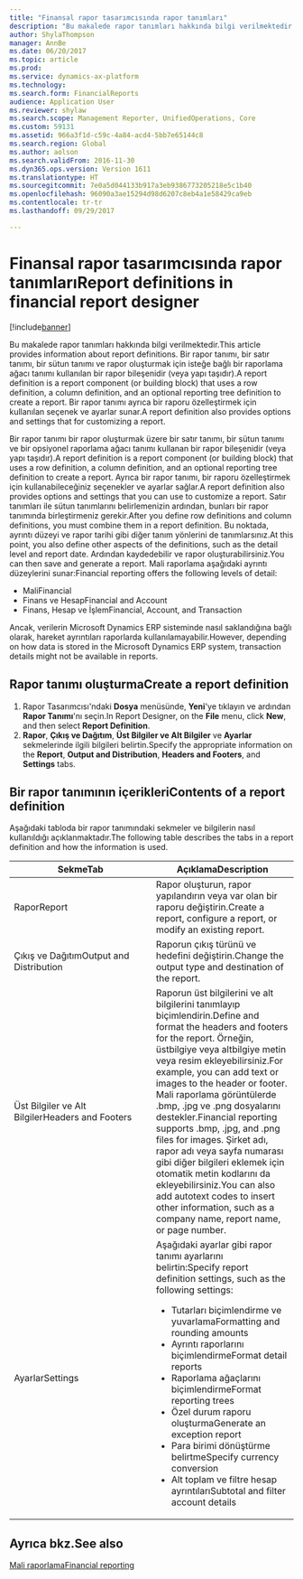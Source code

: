 ```yaml
---
title: "Finansal rapor tasarımcısında rapor tanımları"
description: "Bu makalede rapor tanımları hakkında bilgi verilmektedir. Bir rapor tanımı, bir satır tanımı, bir sütun tanımı ve rapor oluşturmak için isteğe bağlı bir raporlama ağacı tanımı kullanılan bir rapor bileşenidir (veya yapı taşıdır). Bir rapor tanımı ayrıca bir raporu özelleştirmek için kullanılan seçenek ve ayarlar sunar."
author: ShylaThompson
manager: AnnBe
ms.date: 06/20/2017
ms.topic: article
ms.prod: 
ms.service: dynamics-ax-platform
ms.technology: 
ms.search.form: FinancialReports
audience: Application User
ms.reviewer: shylaw
ms.search.scope: Management Reporter, UnifiedOperations, Core
ms.custom: 59131
ms.assetid: 966a3f1d-c59c-4a84-acd4-5bb7e65144c8
ms.search.region: Global
ms.author: aolson
ms.search.validFrom: 2016-11-30
ms.dyn365.ops.version: Version 1611
ms.translationtype: HT
ms.sourcegitcommit: 7e0a5d044133b917a3eb9386773205218e5c1b40
ms.openlocfilehash: 96090a3ae15294d98d6207c8eb4a1e58429ca9eb
ms.contentlocale: tr-tr
ms.lasthandoff: 09/29/2017

---
```


# <a name="report-definitions-in-financial-report-designer"></a><span data-ttu-id="7a0d9-105">Finansal rapor tasarımcısında rapor tanımları</span><span class="sxs-lookup"><span data-stu-id="7a0d9-105">Report definitions in financial report designer</span></span>

[!include[banner](../includes/banner.md)]


<span data-ttu-id="7a0d9-106">Bu makalede rapor tanımları hakkında bilgi verilmektedir.</span><span class="sxs-lookup"><span data-stu-id="7a0d9-106">This article provides information about report definitions.</span></span> <span data-ttu-id="7a0d9-107">Bir rapor tanımı, bir satır tanımı, bir sütun tanımı ve rapor oluşturmak için isteğe bağlı bir raporlama ağacı tanımı kullanılan bir rapor bileşenidir (veya yapı taşıdır).</span><span class="sxs-lookup"><span data-stu-id="7a0d9-107">A report definition is a report component (or building block) that uses a row definition, a column definition, and an optional reporting tree definition to create a report.</span></span> <span data-ttu-id="7a0d9-108">Bir rapor tanımı ayrıca bir raporu özelleştirmek için kullanılan seçenek ve ayarlar sunar.</span><span class="sxs-lookup"><span data-stu-id="7a0d9-108">A report definition also provides options and settings that for customizing a report.</span></span> 

<span data-ttu-id="7a0d9-109">Bir rapor tanımı bir rapor oluşturmak üzere bir satır tanımı, bir sütun tanımı ve bir opsiyonel raporlama ağacı tanımı kullanan bir rapor bileşenidir (veya yapı taşıdır).</span><span class="sxs-lookup"><span data-stu-id="7a0d9-109">A report definition is a report component (or building block) that uses a row definition, a column definition, and an optional reporting tree definition to create a report.</span></span> <span data-ttu-id="7a0d9-110">Ayrıca bir rapor tanımı, bir raporu özelleştirmek için kullanabileceğiniz seçenekler ve ayarlar sağlar.</span><span class="sxs-lookup"><span data-stu-id="7a0d9-110">A report definition also provides options and settings that you can use to customize a report.</span></span> <span data-ttu-id="7a0d9-111">Satır tanımları ile sütun tanımlarını belirlemenizin ardından, bunları bir rapor tanımında birleştirmeniz gerekir.</span><span class="sxs-lookup"><span data-stu-id="7a0d9-111">After you define row definitions and column definitions, you must combine them in a report definition.</span></span> <span data-ttu-id="7a0d9-112">Bu noktada, ayrıntı düzeyi ve rapor tarihi gibi diğer tanım yönlerini de tanımlarsınız.</span><span class="sxs-lookup"><span data-stu-id="7a0d9-112">At this point, you also define other aspects of the definitions, such as the detail level and report date.</span></span> <span data-ttu-id="7a0d9-113">Ardından kaydedebilir ve rapor oluşturabilirsiniz.</span><span class="sxs-lookup"><span data-stu-id="7a0d9-113">You can then save and generate a report.</span></span> <span data-ttu-id="7a0d9-114">Mali raporlama aşağıdaki ayrıntı düzeylerini sunar:</span><span class="sxs-lookup"><span data-stu-id="7a0d9-114">Financial reporting offers the following levels of detail:</span></span>

-   <span data-ttu-id="7a0d9-115">Mali</span><span class="sxs-lookup"><span data-stu-id="7a0d9-115">Financial</span></span>
-   <span data-ttu-id="7a0d9-116">Finans ve Hesap</span><span class="sxs-lookup"><span data-stu-id="7a0d9-116">Financial and Account</span></span>
-   <span data-ttu-id="7a0d9-117">Finans, Hesap ve İşlem</span><span class="sxs-lookup"><span data-stu-id="7a0d9-117">Financial, Account, and Transaction</span></span>

<span data-ttu-id="7a0d9-118">Ancak, verilerin Microsoft Dynamics ERP sisteminde nasıl saklandığına bağlı olarak, hareket ayrıntıları raporlarda kullanılamayabilir.</span><span class="sxs-lookup"><span data-stu-id="7a0d9-118">However, depending on how data is stored in the Microsoft Dynamics ERP system, transaction details might not be available in reports.</span></span>

## <a name="create-a-report-definition"></a><span data-ttu-id="7a0d9-119">Rapor tanımı oluşturma</span><span class="sxs-lookup"><span data-stu-id="7a0d9-119">Create a report definition</span></span>
1.  <span data-ttu-id="7a0d9-120">Rapor Tasarımcısı'ndaki **Dosya** menüsünde, **Yeni**'ye tıklayın ve ardından **Rapor Tanımı**'nı seçin.</span><span class="sxs-lookup"><span data-stu-id="7a0d9-120">In Report Designer, on the **File** menu, click **New**, and then select **Report Definition**.</span></span>
2.  <span data-ttu-id="7a0d9-121">**Rapor**, **Çıkış ve Dağıtım**, **Üst Bilgiler ve Alt Bilgiler** ve **Ayarlar** sekmelerinde ilgili bilgileri belirtin.</span><span class="sxs-lookup"><span data-stu-id="7a0d9-121">Specify the appropriate information on the **Report**, **Output and Distribution**, **Headers and Footers**, and **Settings** tabs.</span></span>

## <a name="contents-of-a-report-definition"></a><span data-ttu-id="7a0d9-122">Bir rapor tanımının içerikleri</span><span class="sxs-lookup"><span data-stu-id="7a0d9-122">Contents of a report definition</span></span>
<span data-ttu-id="7a0d9-123">Aşağıdaki tabloda bir rapor tanımındaki sekmeler ve bilgilerin nasıl kullanıldığı açıklanmaktadır.</span><span class="sxs-lookup"><span data-stu-id="7a0d9-123">The following table describes the tabs in a report definition and how the information is used.</span></span>

<table>
<colgroup>
<col width="50%" />
<col width="50%" />
</colgroup>
<thead>
<tr class="header">
<th><span data-ttu-id="7a0d9-124">Sekme</span><span class="sxs-lookup"><span data-stu-id="7a0d9-124">Tab</span></span></th>
<th><span data-ttu-id="7a0d9-125">Açıklama</span><span class="sxs-lookup"><span data-stu-id="7a0d9-125">Description</span></span></th>
</tr>
</thead>
<tbody>
<tr class="odd">
<td><span data-ttu-id="7a0d9-126">Rapor</span><span class="sxs-lookup"><span data-stu-id="7a0d9-126">Report</span></span></td>
<td><span data-ttu-id="7a0d9-127">Rapor oluşturun, rapor yapılandırın veya var olan bir raporu değiştirin.</span><span class="sxs-lookup"><span data-stu-id="7a0d9-127">Create a report, configure a report, or modify an existing report.</span></span></td>
</tr>
<tr class="even">
<td><span data-ttu-id="7a0d9-128">Çıkış ve Dağıtım</span><span class="sxs-lookup"><span data-stu-id="7a0d9-128">Output and Distribution</span></span></td>
<td><span data-ttu-id="7a0d9-129">Raporun çıkış türünü ve hedefini değiştirin.</span><span class="sxs-lookup"><span data-stu-id="7a0d9-129">Change the output type and destination of the report.</span></span></td>
</tr>
<tr class="odd">
<td><span data-ttu-id="7a0d9-130">Üst Bilgiler ve Alt Bilgiler</span><span class="sxs-lookup"><span data-stu-id="7a0d9-130">Headers and Footers</span></span></td>
<td><span data-ttu-id="7a0d9-131">Raporun üst bilgilerini ve alt bilgilerini tanımlayıp biçimlendirin.</span><span class="sxs-lookup"><span data-stu-id="7a0d9-131">Define and format the headers and footers for the report.</span></span> <span data-ttu-id="7a0d9-132">Örneğin, üstbilgiye veya altbilgiye metin veya resim ekleyebilirsiniz.</span><span class="sxs-lookup"><span data-stu-id="7a0d9-132">For example, you can add text or images to the header or footer.</span></span> <span data-ttu-id="7a0d9-133">Mali raporlama görüntülerde .bmp, .jpg ve .png dosyalarını destekler.</span><span class="sxs-lookup"><span data-stu-id="7a0d9-133">Financial reporting supports .bmp, .jpg, and .png files for images.</span></span> <span data-ttu-id="7a0d9-134">Şirket adı, rapor adı veya sayfa numarası gibi diğer bilgileri eklemek için otomatik metin kodlarını da ekleyebilirsiniz.</span><span class="sxs-lookup"><span data-stu-id="7a0d9-134">You can also add autotext codes to insert other information, such as a company name, report name, or page number.</span></span></td>
</tr>
<tr class="even">
<td><span data-ttu-id="7a0d9-135">Ayarlar</span><span class="sxs-lookup"><span data-stu-id="7a0d9-135">Settings</span></span></td>
<td><span data-ttu-id="7a0d9-136">Aşağıdaki ayarlar gibi rapor tanımı ayarlarını belirtin:</span><span class="sxs-lookup"><span data-stu-id="7a0d9-136">Specify report definition settings, such as the following settings:</span></span>
<ul>
<li><span data-ttu-id="7a0d9-137">Tutarları biçimlendirme ve yuvarlama</span><span class="sxs-lookup"><span data-stu-id="7a0d9-137">Formatting and rounding amounts</span></span></li>
<li><span data-ttu-id="7a0d9-138">Ayrıntı raporlarını biçimlendirme</span><span class="sxs-lookup"><span data-stu-id="7a0d9-138">Format detail reports</span></span></li>
<li><span data-ttu-id="7a0d9-139">Raporlama ağaçlarını biçimlendirme</span><span class="sxs-lookup"><span data-stu-id="7a0d9-139">Format reporting trees</span></span></li>
<li><span data-ttu-id="7a0d9-140">Özel durum raporu oluşturma</span><span class="sxs-lookup"><span data-stu-id="7a0d9-140">Generate an exception report</span></span></li>
<li><span data-ttu-id="7a0d9-141">Para birimi dönüştürme belirtme</span><span class="sxs-lookup"><span data-stu-id="7a0d9-141">Specify currency conversion</span></span></li>
<li><span data-ttu-id="7a0d9-142">Alt toplam ve filtre hesap ayrıntıları</span><span class="sxs-lookup"><span data-stu-id="7a0d9-142">Subtotal and filter account details</span></span></li>
</ul></td>
</tr>
</tbody>
</table>



<a name="see-also"></a><span data-ttu-id="7a0d9-143">Ayrıca bkz.</span><span class="sxs-lookup"><span data-stu-id="7a0d9-143">See also</span></span>
--------

[<span data-ttu-id="7a0d9-144">Mali raporlama</span><span class="sxs-lookup"><span data-stu-id="7a0d9-144">Financial reporting</span></span>](financial-reporting-intro.md)




